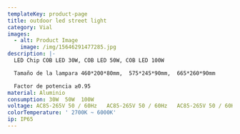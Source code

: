 ```yaml
---
templateKey: product-page
title: outdoor led street light
category: Vial
images:
  - alt: Product Image
    image: /img/15646291477285.jpg
description: |-
  LED Chip COB LED 30W, COB LED 50W, COB LED 100W

  Tamaño de la lampara 460*200*80mm,  575*245*90mm,  665*260*90mm  

  Factor de potencia ≥0.95
material: Aluminio
consumption: 30W  50W  100W
voltage: AC85-265V 50 / 60Hz   AC85-265V 50 / 60Hz   AC85-265V 50 / 60Hz
colorTemperature: ' 2700K ~ 6000K'
ip: IP65
---
```


